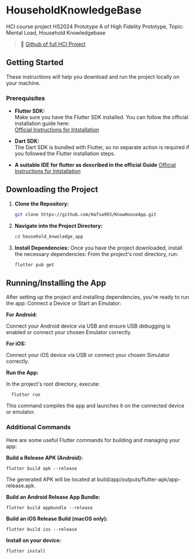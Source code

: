 # HouseholdKnowledgeBase
HCI course project HS2024
Prototype A of High Fidelity Prototype,
Topic: Mental Load, Household Knowledgebase
  
>🔗 [Github of full HCI Project](https://github.com/eth-hci-course/hci-project-2024-hci2024-group-14)

## Getting Started

These instructions will help you download and run the project locally on your machine.

### Prerequisites

- **Flutter SDK:**  
  Make sure you have the Flutter SDK installed. You can follow the official installation guide here:  
  [Official Instructions for Intstallation](https://docs.flutter.dev/get-started/install)

- **Dart SDK:**  
  The Dart SDK is bundled with Flutter, so no separate action is required if you followed the Flutter installation steps.
  
- **A suitable IDE for flutter as described in the official Guide**
  [Official Instructions for Intstallation](https://docs.flutter.dev/get-started/install)
  
## Downloading the Project

1. **Clone the Repository:**
   ```bash
   git clone https://github.com/Hafsa993/KnowHouseApp.git

2. **Navigate into the Project Directory:**
    ```bash
    cd household_knwoledge_app
    ```

3. **Install Dependencies:**
Once you have the project downloaded, install the necessary dependencies:
From the project's root directory, run:
    ```bash
    flutter pub get
    ```


## Running/Installing the App


  After setting up the project and installing dependencies, you're ready to run the app:
  Connect a Device or Start an Emulator:
  
  **For Android:**
  
   Connect your Android device via USB and ensure USB debugging is enabled or connect your chosen Emulator correctly.
   
  **For iOS:**
  
  Connect your iOS device via USB or connect your chosen Simulator correctly.
  
  **Run the App:**
  
  In the project's root directory, execute:

      flutter run
    
  This command compiles the app and launches it on the connected device or emulator.

  ### Additional Commands
  Here are some useful Flutter commands for building and managing your app:
  
  **Build a Release APK (Android):**
  

    flutter build apk --release
 
  The generated APK will be located at build/app/outputs/flutter-apk/app-release.apk.
  
  **Build an Android Release App Bundle:**
  

    flutter build appbundle --release

  
  **Build an iOS Release Build (macOS only):**


    flutter build ios --release

  **Install on your device:**

    flutter install

